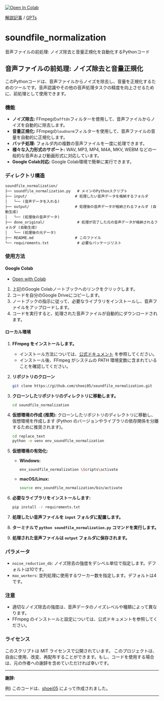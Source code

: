 [![Open In Colab](https://colab.research.google.com/assets/colab-badge.svg)](https://colab.research.google.com/drive/1S9gfGZZ2NleEv6QgH51dxu2s95sOfgQ2?usp=sharing)

[解説記事](https://plaza.umin.ac.jp/shoei05/index.php/2024/05/26/2546/) / [GPTs](https://chatgpt.com/g/g-blH6IXYg6-soundfile-normalization )

# soundfile_normalization
音声ファイルの前処理: ノイズ除去と音量正規化を自動化するPythonコード

## 音声ファイルの前処理: ノイズ除去と音量正規化

このPythonコードは、音声ファイルからノイズを除去し、音量を正規化するためのツールです。音声認識やその他の音声処理タスクの精度を向上させるために、前処理として使用できます。

### 機能

* **ノイズ除去:** FFmpegの`afftdn`フィルターを使用して、音声ファイルからノイズを自動的に除去します。
* **音量正規化:** FFmpegの`loudnorm`フィルターを使用して、音声ファイルの音量を自動的に正規化します。
* **バッチ処理:** フォルダ内の複数の音声ファイルを一度に処理できます。
* **様々な入力形式のサポート:** WAV, MP3, MP4, M4A, MKV, WEBM などの一般的な音声および動画形式に対応しています。
* **Google Colab対応:** Google Colab環境で簡単に実行できます。

### ディレクトリ構造

```
soundfile_normalization/
├── soundfile_normalization.py   # メインのPythonスクリプト
├── input/                      # 処理したい音声データを格納するフォルダ
│   └── (音声データを入れる) 
├── output/                     # 処理後の音声データが格納されるフォルダ (自動生成)
│   └── (処理後の音声データ)
├── done_original/               # 処理が完了した元の音声データが格納されるフォルダ (自動生成)
│   └── (処理後の元データ)
├── README.md                   # このファイル
└── requirements.txt             # 必要なパッケージリスト
```

### 使用方法

#### Google Colab

- [Open with Colab](https://colab.research.google.com/drive/1S9gfGZZ2NleEv6QgH51dxu2s95sOfgQ2?usp=sharing)

1. 上記のGoogle Colabノートブックへのリンクをクリックします。
2. コードを自分のGoogle Driveにコピーします。
3. ノートブックの指示に従って、必要なライブラリをインストールし、音声ファイルをアップロードします。
4. コードを実行すると、処理された音声ファイルが自動的にダウンロードされます。

#### ローカル環境

1. **FFmpeg をインストールします。** 
   - インストール方法については、[公式ドキュメント](https://ffmpeg.org/download.html) を参照してください。
   - インストール後、FFmpeg がシステムの PATH 環境変数に含まれていることを確認してください。
2. **リポジトリのクローン** 
   ```bash
   git clone https://github.com/shoei05/soundfile_normalization.git
   ```
3. **クローンしたリポジトリのディレクトリに移動します。**
   ```bash
   cd soundfile_normalization
   ```
4. **仮想環境の作成 (推奨):**  クローンしたリポジトリのディレクトリに移動し、仮想環境を作成します (Python のバージョンやライブラリの依存関係を分離するために推奨されます)。

   ```bash
   cd replace_text
   python -m venv env_soundfile_normalization
   ```
5. **仮想環境の有効化:**

   * **Windows:**
     ```bash
     env_soundfile_normalization \Scripts\activate
     ```
   * **macOS/Linux:**
     ```bash
     source env_soundfile_normalization/bin/activate
     ```
6. **必要なライブラリをインストールします:** 
   ```bash
   pip install -r requirements.txt
   ```
7. **処理したい音声ファイルを `input` フォルダに配置します。**
8. **ターミナルで `python soundfile_normalization.py` コマンドを実行します。**
9. **処理された音声ファイルは `output` フォルダに保存されます。**

### パラメータ

* `noise_reduction_db`: ノイズ除去の強度をデシベル単位で指定します。デフォルトは10です。
* `max_workers`: 並列処理に使用するワーカー数を指定します。デフォルトは4です。

### 注意

* 適切なノイズ除去の強度は、音声データのノイズレベルや種類によって異なります。
* FFmpeg のインストールと設定については、公式ドキュメントを参照してください。

### ライセンス
このスクリプトは MIT ライセンスで公開されています。
このプロジェクトは、自由に使用、改変、再配布することができます。もし、コードを使用する場合は、元の作者への謝辞を含めていただければ幸いです。 

---
**謝辞:** 

例) このコードは、[shoei05](https://github.com/shoei05) によって作成されました。 

--- 
